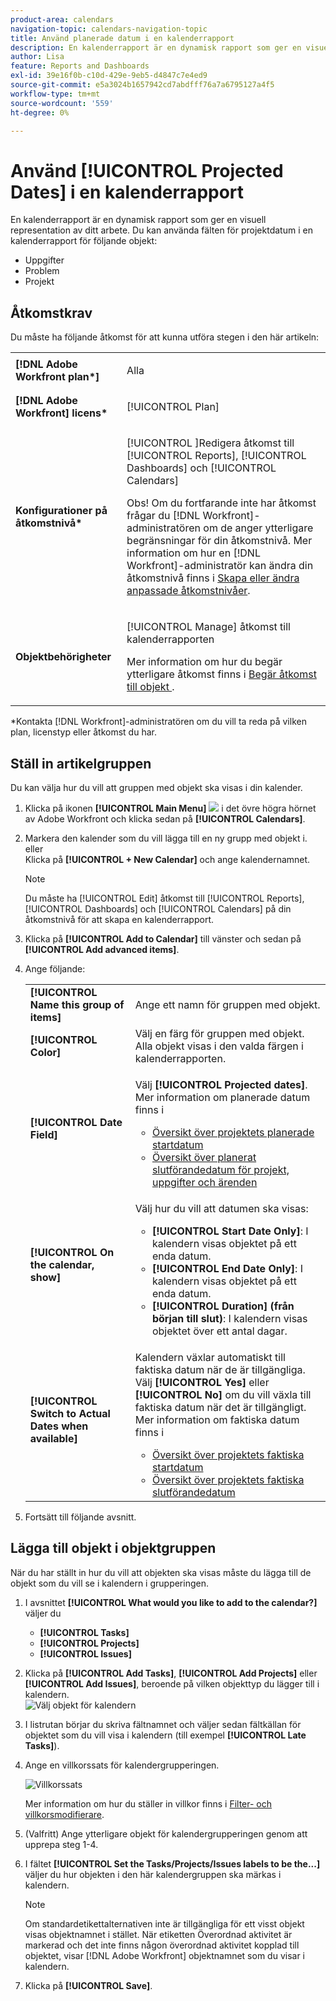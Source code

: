 ```yaml
---
product-area: calendars
navigation-topic: calendars-navigation-topic
title: Använd planerade datum i en kalenderrapport
description: En kalenderrapport är en dynamisk rapport som ger en visuell representation av ditt arbete. Du kan använda fälten för projektdatum i en kalenderrapport för uppgifter, utgåvor och projekt.
author: Lisa
feature: Reports and Dashboards
exl-id: 39e16f0b-c10d-429e-9eb5-d4847c7e4ed9
source-git-commit: e5a3024b1657942cd7abdfff76a7a6795127a4f5
workflow-type: tm+mt
source-wordcount: '559'
ht-degree: 0%

---
```


# Använd [!UICONTROL Projected Dates] i en kalenderrapport

En kalenderrapport är en dynamisk rapport som ger en visuell representation av ditt arbete. Du kan använda fälten för projektdatum i en kalenderrapport för följande objekt:

* Uppgifter
* Problem
* Projekt

## Åtkomstkrav

Du måste ha följande åtkomst för att kunna utföra stegen i den här artikeln:

<table style="table-layout:auto"> 
 <col> 
 </col> 
 <col> 
 </col> 
 <tbody> 
  <tr> 
   <td role="rowheader"><strong>[!DNL Adobe Workfront plan*]</strong></td> 
   <td> <p>Alla</p> </td> 
  </tr> 
  <tr> 
   <td role="rowheader"><strong>[!DNL Adobe Workfront] licens*</strong></td> 
   <td> <p>[!UICONTROL Plan] </p> </td> 
  </tr> 
  <tr> 
   <td role="rowheader"><strong>Konfigurationer på åtkomstnivå*</strong></td> 
   <td> <p>[!UICONTROL ]Redigera åtkomst till [!UICONTROL Reports], [!UICONTROL Dashboards] och [!UICONTROL Calendars]</p> <p>Obs! Om du fortfarande inte har åtkomst frågar du [!DNL Workfront]-administratören om de anger ytterligare begränsningar för din åtkomstnivå. Mer information om hur en [!DNL Workfront]-administratör kan ändra din åtkomstnivå finns i <a href="../../../administration-and-setup/add-users/configure-and-grant-access/create-modify-access-levels.md" class="MCXref xref">Skapa eller ändra anpassade åtkomstnivåer</a>.</p> </td> 
  </tr> 
  <tr> 
   <td role="rowheader"><strong>Objektbehörigheter</strong></td> 
   <td> <p>[!UICONTROL Manage] åtkomst till kalenderrapporten</p> <p>Mer information om hur du begär ytterligare åtkomst finns i <a href="../../../workfront-basics/grant-and-request-access-to-objects/request-access.md" class="MCXref xref">Begär åtkomst till objekt </a>.</p> </td> 
  </tr> 
 </tbody> 
</table>

&#42;Kontakta [!DNL Workfront]-administratören om du vill ta reda på vilken plan, licenstyp eller åtkomst du har.

## Ställ in artikelgruppen

Du kan välja hur du vill att gruppen med objekt ska visas i din kalender.

1. Klicka på ikonen **[!UICONTROL Main Menu]** ![](assets/main-menu-icon.png) i det övre högra hörnet av Adobe Workfront och klicka sedan på **[!UICONTROL Calendars]**.

1. Markera den kalender som du vill lägga till en ny grupp med objekt i.\
   eller\
   Klicka på **[!UICONTROL + New Calendar]** och ange kalendernamnet.

   >[!NOTE]
   >
   >Du måste ha [!UICONTROL Edit] åtkomst till [!UICONTROL Reports], [!UICONTROL Dashboards] och [!UICONTROL Calendars] på din åtkomstnivå för att skapa en kalenderrapport.

1. Klicka på **[!UICONTROL Add to Calendar]** till vänster och sedan på **[!UICONTROL Add advanced items]**.

1. Ange följande:

   <table style="table-layout:auto">
    <col>
    <col>
    <tbody>
     <tr>
      <td role="rowheader"><strong>[!UICONTROL Name this group of items]</strong></td>
      <td>Ange ett namn för gruppen med objekt.</td>
     </tr>
     <tr>
      <td role="rowheader"><strong>[!UICONTROL Color]</strong></td>
      <td>Välj en färg för gruppen med objekt. Alla objekt visas i den valda färgen i kalenderrapporten.</td>
     </tr>
     <tr>
      <td role="rowheader"><strong>[!UICONTROL Date Field]</strong></td>
      <td><p>Välj <strong>[!UICONTROL Projected dates]</strong>. Mer information om planerade datum finns i </p>
       <ul>
        <li><a href="../../../manage-work/projects/planning-a-project/project-projected-start-date.md" class="MCXref xref">Översikt över projektets planerade startdatum</a></li>
        <li><a href="../../../manage-work/projects/planning-a-project/project-projected-completion-date.md" class="MCXref xref">Översikt över planerat slutförandedatum för projekt, uppgifter och ärenden</a><br></li>
       </ul></td>
     </tr>
     <tr>
      <td role="rowheader"><strong>[!UICONTROL On the calendar, show]</strong></td>
      <td><p>Välj hur du vill att datumen ska visas:</p>
       <ul>
        <li><strong>[!UICONTROL Start Date Only]</strong>: I kalendern visas objektet på ett enda datum.</li>
        <li><strong>[!UICONTROL End Date Only]</strong>: I kalendern visas objektet på ett enda datum.</li>
        <li><strong>[!UICONTROL Duration] (från början till slut)</strong>: I kalendern visas objektet över ett antal dagar.</li>
       </ul></td>
     </tr>
     <tr data-mc-conditions="">
      <td role="rowheader"><strong>[!UICONTROL Switch to Actual Dates when available]</strong></td>
      <td><p>Kalendern växlar automatiskt till faktiska datum när de är tillgängliga. <br>Välj <strong>[!UICONTROL Yes]</strong> eller <strong>[!UICONTROL No]</strong> om du vill växla till faktiska datum när det är tillgängligt. Mer information om faktiska datum finns i</p>
       <ul>
        <li><a href="../../../manage-work/projects/planning-a-project/project-actual-start-date.md" class="MCXref xref">Översikt över projektets faktiska startdatum </a></li>
        <li><a href="../../../manage-work/projects/planning-a-project/project-actual-completion-date.md" class="MCXref xref">Översikt över projektets faktiska slutförandedatum </a></li>
       </ul></td>
     </tr>
    </tbody>
   </table>

1. Fortsätt till följande avsnitt.

## Lägga till objekt i objektgruppen

När du har ställt in hur du vill att objekten ska visas måste du lägga till de objekt som du vill se i kalendern i grupperingen.

1. I avsnittet **[!UICONTROL What would you like to add to the calendar?]** väljer du

   * **[!UICONTROL Tasks]**
   * **[!UICONTROL Projects]**
   * **[!UICONTROL Issues]**

1. Klicka på **[!UICONTROL Add Tasks]**, **[!UICONTROL Add Projects]** eller **[!UICONTROL Add Issues]**, beroende på vilken objekttyp du lägger till i kalendern.\
   ![Välj objekt för kalendern](assets/field-name.png)

1. I listrutan börjar du skriva fältnamnet och väljer sedan fältkällan för objektet som du vill visa i kalendern (till exempel **[!UICONTROL Late Tasks]**).
1. Ange en villkorssats för kalendergrupperingen.

   ![Villkorssats](assets/condition-statement-calendar.png)

   Mer information om hur du ställer in villkor finns i [Filter- och villkorsmodifierare](../../../reports-and-dashboards/reports/reporting-elements/filter-condition-modifiers.md).

1. (Valfritt) Ange ytterligare objekt för kalendergrupperingen genom att upprepa steg 1-4.
1. I fältet **[!UICONTROL Set the Tasks/Projects/Issues labels to be the...]** väljer du hur objekten i den här kalendergruppen ska märkas i kalendern.

   >[!NOTE]
   >
   >Om standardetikettalternativen inte är tillgängliga för ett visst objekt visas objektnamnet i stället. När etiketten Överordnad aktivitet är markerad och det inte finns någon överordnad aktivitet kopplad till objektet, visar [!DNL Adobe Workfront] objektnamnet som du visar i kalendern.

1. Klicka på **[!UICONTROL Save]**.
